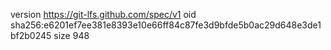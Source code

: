 version https://git-lfs.github.com/spec/v1
oid sha256:e6201ef7ee381e8393e10e66ff84c87fe3d9bfde5b0ac29d648e3de1bf2b0245
size 948
